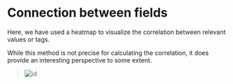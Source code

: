 # Connection between fields

Here, we have used a heatmap to visualize the correlation between relevant values or tags. 

While this method is not precise for calculating the correlation, it does provide an interesting perspective to some extent.


>![id](./heatmap.png)
